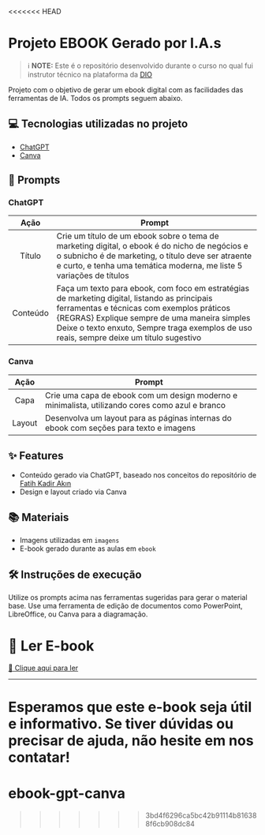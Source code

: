 <<<<<<< HEAD
# Projeto EBOOK Gerado por I.A.s

> ℹ️ **NOTE:** Este é o repositório desenvolvido durante o curso no qual fui instrutor técnico na plataforma da [DIO](https://dio.me)

Projeto com o objetivo de gerar um ebook digital com as facilidades das ferramentas de IA. Todos os prompts seguem abaixo.

## 💻 Tecnologias utilizadas no projeto

- [ChatGPT](https://chat.openai.com/)
- [Canva](https://www.canva.com/)

## 🧠 Prompts

### ChatGPT

|   Ação   | Prompt                                                                                                                                                                                                                                                                                |
|:--------:| -------------------------------------------------------------------------------------------------------------------------------------------------------------------------------------------------------------------------------------------------------------------------------------- |
|  Título  | Crie um título de um ebook sobre o tema de marketing digital, o ebook é do nicho de negócios e o subnicho é de marketing, o título deve ser atraente e curto, e tenha uma temática moderna, me liste 5 variações de títulos                                                            |
| Conteúdo | Faça um texto para ebook, com foco em estratégias de marketing digital, listando as principais ferramentas e técnicas com exemplos práticos {REGRAS} Explique sempre de uma maneira simples Deixe o texto enxuto, Sempre traga exemplos de uso reais, sempre deixe um título sugestivo |

### Canva

|  Ação   | Prompt                                                                                         |
|:-------:| ---------------------------------------------------------------------------------------------- |
|  Capa   | Crie uma capa de ebook com um design moderno e minimalista, utilizando cores como azul e branco |
| Layout  | Desenvolva um layout para as páginas internas do ebook com seções para texto e imagens          |

## ✨ Features

- Conteúdo gerado via ChatGPT, baseado nos conceitos do repositório de [Fatih Kadir Akın](https://github.com/f)
- Design e layout criado via Canva

## 📚 Materiais

- Imagens utilizadas em `imagens`
- E-book gerado durante as aulas em `ebook`

## 🛠️ Instruções de execução

Utilize os prompts acima nas ferramentas sugeridas para gerar o material base. Use uma ferramenta de edição de documentos como PowerPoint, LibreOffice, ou Canva para a diagramação.

# 📕 Ler E-book

<a href="https://github.com/vandinha07/ebook-gpt-canva/blob/main/Ebook/osegredodoemailmarketing.pdf" title="View PDF now">📕 Clique aqui para ler</a>

---

Esperamos que este e-book seja útil e informativo. Se tiver dúvidas ou precisar de ajuda, não hesite em nos contatar!
=======
# ebook-gpt-canva
>>>>>>> 3bd4f6296ca5bc42b91114b816388f6cb908dc84
